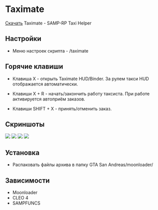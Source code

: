 # Taximate
[Скачать](https://github.com/21se/Taximate/releases) Taximate - SAMP-RP Taxi Helper

## Настройки
- Меню настроек скрипта - /taximate

## Горячие клавиши
- Клавиша X - открыть Taximate HUD/Binder. За рулем такси HUD отображается автоматически.

- Клавиши X + R - начать/закончить работу таксиста. При работе активируется автоприём заказов.

- Клавиши SHIFT + X - принять/отменить заказ.

## Скриншоты

![ ](https://i.imgur.com/q6GQ4Xp.png) 
![ ](https://i.imgur.com/IxTMbIx.png) ![ ](https://i.imgur.com/Rpq30VY.png)
![ ](https://i.imgur.com/0YzM9qk.png)

## Установка
- Распаковать файлы архива в папку GTA San Andreas/moonloader/
    
## Зависимости
-   Moonloader 
-   CLEO 4
-   SAMPFUNCS



